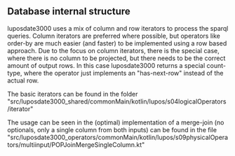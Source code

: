 ## Database internal structure

luposdate3000 uses a mix of column and row iterators to process the sparql queries.
Column iterators are preferred where possible, but operators like order-by are much easier (and faster) to be implemented using a row based approach.
Due to the focus on column iterators, there is the special case, where there is no column to be projected, but there needs to be the correct amount of output rows.
In this case luposdate3000 returns a special count-type, where the operator just implements an "has-next-row" instead of the actual row.

The basic iterators can be found in the folder "src/luposdate3000_shared/commonMain/kotlin/lupos/s04logicalOperators/iterator"

The usage can be seen in the (optimal) implementation of a merge-join (no optionals, only a single column from both inputs) can be found in the file
"src/luposdate3000_operators/commonMain/kotlin/lupos/s09physicalOperators/multiinput/POPJoinMergeSingleColumn.kt"

